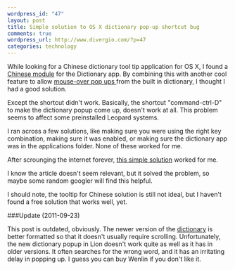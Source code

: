 ```yaml
--- 
wordpress_id: "47"
layout: post
title: Simple solution to OS X dictionary pop-up shortcut bug
comments: true
wordpress_url: http://www.divergio.com/?p=47
categories: technology
---
```

While looking for a Chinese dictionary tool tip application for OS X, I found a <a href="http://m10lmac.blogspot.com/2007/12/os-x-105-leopard-chinese-module-for.html">Chinese module</a> for the Dictionary app. By combining this with another cool feature to allow <a href="http://lifehacker.com/software/mac-os-x/how-to-use-apple-os-xs-builtin-dictionary-199108.php
">mouse-over pop ups </a>from the built in dictionary, I thought I had a good solution.

Except the shortcut didn't work. <!--more-->Basically, the shortcut "command-ctrl-D" to make the dictionary popup come up, doesn't work at all. This problem seems to affect some preinstalled Leopard systems.

I ran across a few solutions, like making sure you were using the right key combination, making sure it was enabled, or making sure the dictionary app was in the applications folder. None of these worked for me.

After scrounging the internet forever, <a href="http://support.apple.com/kb/TS1896?viewlocale=en_US">this simple solution</a> worked for me.

I know the article doesn't seem relevant, but it solved the problem, so maybe some random googler will find this helpful.

I should note, the tooltip for Chinese solution is still not ideal, but I haven't found a free solution that works well, yet.

###Update (2011-09-23)

This post is outdated, obviously. The newer version of the [dictionary](http://xiaocidian.com/ 'XiaoCiDian') is better formatted so that it doesn't usually require scrolling. Unfortunately, the new dictionary popup in Lion doesn't work quite as well as it has in older versions. It often searches for the wrong word, and it has an irritating delay in popping up. I guess you can buy Wenlin if you don't like it.
